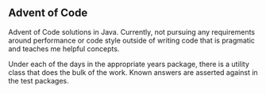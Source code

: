 ## Advent of Code

Advent of Code solutions in Java. Currently, not pursuing any requirements around performance or code style
outside of writing code that is pragmatic and teaches me helpful concepts.

Under each of the days in the appropriate years package, there is a utility class that does the bulk
of the work. Known answers are asserted against in the test packages.